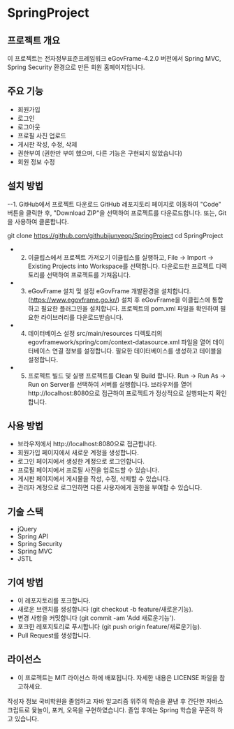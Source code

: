 # SpringProject

## 프로젝트 개요
이 프로젝트는 전자정부표준프레임워크 eGovFrame-4.2.0 버전에서 Spring MVC, Spring Security 환경으로 만든 회원 홈페이지입니다.

## 주요 기능
- 회원가입
- 로그인
- 로그아웃
- 프로필 사진 업로드
- 게시판 작성, 수정, 삭제
- 권한부여 (권한만 부여 했으며, 다른 기능은 구현되지 않았습니다)
- 회원 정보 수정

## 설치 방법
--1. GitHub에서 프로젝트 다운로드
GitHub 레포지토리 페이지로 이동하여 "Code" 버튼을 클릭한 후, "Download ZIP"을 선택하여 프로젝트를 다운로드합니다.
또는, Git을 사용하여 클론합니다.

git clone https://github.com/githubjjunyeop/SpringProject
cd SpringProject
- 2. 이클립스에서 프로젝트 가져오기
이클립스를 실행하고, File -> Import -> Existing Projects into Workspace를 선택합니다.
다운로드한 프로젝트 디렉토리를 선택하여 프로젝트를 가져옵니다.

- 3. eGovFrame 설치 및 설정
eGovFrame 개발환경을 설치합니다. (https://www.egovframe.go.kr/)
설치 후 eGovFrame을 이클립스에 통합하고 필요한 플러그인을 설치합니다.
프로젝트의 pom.xml 파일을 확인하여 필요한 라이브러리를 다운로드받습니다.

- 4. 데이터베이스 설정
src/main/resources 디렉토리의 egovframework/spring/com/context-datasource.xml 파일을 열어 데이터베이스 연결 정보를 설정합니다.
필요한 데이터베이스를 생성하고 테이블을 설정합니다.

- 5. 프로젝트 빌드 및 실행
프로젝트를 Clean 및 Build 합니다.
Run -> Run As -> Run on Server를 선택하여 서버를 실행합니다.
브라우저를 열어 http://localhost:8080으로 접근하여 프로젝트가 정상적으로 실행되는지 확인합니다.

## 사용 방법
- 브라우저에서 http://localhost:8080으로 접근합니다.
- 회원가입 페이지에서 새로운 계정을 생성합니다.
- 로그인 페이지에서 생성한 계정으로 로그인합니다.
- 프로필 페이지에서 프로필 사진을 업로드할 수 있습니다.
- 게시판 페이지에서 게시물을 작성, 수정, 삭제할 수 있습니다.
- 관리자 계정으로 로그인하면 다른 사용자에게 권한을 부여할 수 있습니다.

## 기술 스택
- jQuery
- Spring API
- Spring Security
- Spring MVC
- JSTL

## 기여 방법
- 이 레포지토리를 포크합니다.
- 새로운 브랜치를 생성합니다 (git checkout -b feature/새로운기능).
- 변경 사항을 커밋합니다 (git commit -am 'Add 새로운기능').
- 포크한 레포지토리로 푸시합니다 (git push origin feature/새로운기능).
- Pull Request를 생성합니다.

## 라이선스
- 이 프로젝트는 MIT 라이선스 하에 배포됩니다. 자세한 내용은 LICENSE 파일을 참고하세요.

작성자 정보
국비학원을 졸업하고 자바 알고리즘 위주의 학습을 끝낸 후 간단한 자바스크립트로 윷놀이, 포커, 오목을 구현하였습니다. 졸업 후에는 Spring 학습을 꾸준히 하고 있습니다.
